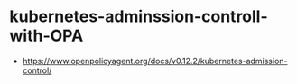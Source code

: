 # kubernetes-adminssion-controll-with-OPA

- https://www.openpolicyagent.org/docs/v0.12.2/kubernetes-admission-control/
